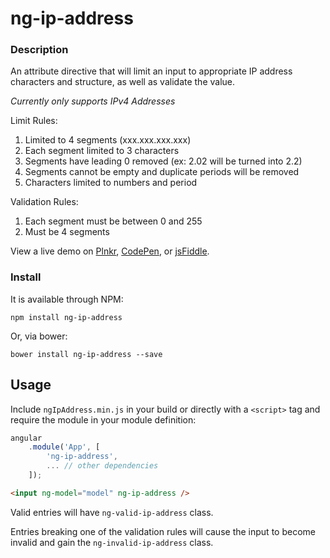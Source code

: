 # ng-ip-address

### Description

An attribute directive that will limit an input to appropriate IP address characters and structure, as well as validate
the value.

*Currently only supports IPv4 Addresses*

Limit Rules:

1. Limited to 4 segments (xxx.xxx.xxx.xxx)
2. Each segment limited to 3 characters
3. Segments have leading 0 removed (ex: 2.02 will be turned into 2.2)
4. Segments cannot be empty and duplicate periods will be removed
5. Characters limited to numbers and period

Validation Rules:

1. Each segment must be between 0 and 255
2. Must be 4 segments

View a live demo on [Plnkr][plnkr-url], [CodePen][codepen-url], or [jsFiddle][jsfiddle-url].


### Install

It is available through NPM:

```text
npm install ng-ip-address
```

Or, via bower:

```text
bower install ng-ip-address --save
```

## Usage

Include `ngIpAddress.min.js` in your build or directly with a `<script>` tag and require the module in your module definition:

```js
angular  
    .module('App', [  
        'ng-ip-address',
        ... // other dependencies  
    ]);
```

```html
<input ng-model="model" ng-ip-address />
```

Valid entries will have `ng-valid-ip-address` class.

Entries breaking one of the validation rules will cause the input to become invalid and gain the `ng-invalid-ip-address` class.

[plnkr-url]: http://plnkr.co/edit/7n2muGs78kXqIx7MHB7E?p=preview
[codepen-url]: http://codepen.io/ScottGullen/pen/Wxrywm
[jsfiddle-url]: https://jsfiddle.net/CautemocSg/sytovbet/12/
